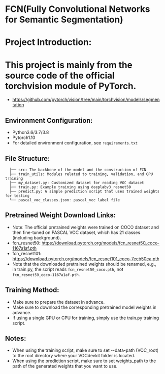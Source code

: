 # FCN(Fully Convolutional Networks for Semantic Segmentation)

# Project Introduction:
# This project is mainly from the source code of the official torchvision module of PyTorch.
* https://github.com/pytorch/vision/tree/main/torchvision/models/segmentation

## Environment Configuration:
* Python3.6/3.7/3.8
* Pytorch1.10
* For detailed environment configuration, see ```requirements.txt```

## File Structure:
```
  ├── src: The backbone of the model and the construction of FCN
  ├── train_utils: Modules related to training, validation, and GPU training
  ├── my_dataset.py: Customized dataset for reading VOC dataset
  ├── train.py: Example training using deeplabv3_resnet50
  ├── predict.py: A simple prediction script that uses trained weights for testing
  └── pascal_voc_classes.json: pascal_voc label file
```

## Pretrained Weight Download Links:
* Note: The official pretrained weights were trained on COCO dataset and then fine-tuned on 
  PASCAL VOC dataset, which has 21 classes (including background).
* fcn_resnet50: https://download.pytorch.org/models/fcn_resnet50_coco-1167a1af.pth
* fcn_resnet101: https://download.pytorch.org/models/fcn_resnet101_coco-7ecb50ca.pth
* Note that the downloaded pretrained weights should be renamed, e.g., in train.py, the script 
  reads ```fcn_resnet50_coco.pth```, not ```fcn_resnet50_coco-1167a1af.pth```.


## Training Method:
* Make sure to prepare the dataset in advance.
* Make sure to download the corresponding pretrained model weights in advance.
* If using a single GPU or CPU for training, simply use the train.py training script.

## Notes:
* When using the training script, make sure to set --data-path (VOC_root) to the root directory 
  where your VOCdevkit folder is located.
* When using the prediction script, make sure to set weights_path to the path of the generated weights that you want to use.
